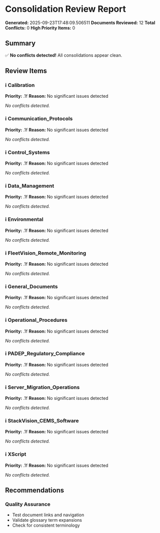 # Consolidation Review Report

**Generated:** 2025-09-23T17:48:09.506511
**Documents Reviewed:** 12
**Total Conflicts:** 0
**High Priority Items:** 0

## Summary

✅ **No conflicts detected!** All consolidations appear clean.

## Review Items

### ℹ️ Calibration
**Priority:** .1f
**Reason:** No significant issues detected

*No conflicts detected.*


### ℹ️ Communication_Protocols
**Priority:** .1f
**Reason:** No significant issues detected

*No conflicts detected.*


### ℹ️ Control_Systems
**Priority:** .1f
**Reason:** No significant issues detected

*No conflicts detected.*


### ℹ️ Data_Management
**Priority:** .1f
**Reason:** No significant issues detected

*No conflicts detected.*


### ℹ️ Environmental
**Priority:** .1f
**Reason:** No significant issues detected

*No conflicts detected.*


### ℹ️ FleetVision_Remote_Monitoring
**Priority:** .1f
**Reason:** No significant issues detected

*No conflicts detected.*


### ℹ️ General_Documents
**Priority:** .1f
**Reason:** No significant issues detected

*No conflicts detected.*


### ℹ️ Operational_Procedures
**Priority:** .1f
**Reason:** No significant issues detected

*No conflicts detected.*


### ℹ️ PADEP_Regulatory_Compliance
**Priority:** .1f
**Reason:** No significant issues detected

*No conflicts detected.*


### ℹ️ Server_Migration_Operations
**Priority:** .1f
**Reason:** No significant issues detected

*No conflicts detected.*


### ℹ️ StackVision_CEMS_Software
**Priority:** .1f
**Reason:** No significant issues detected

*No conflicts detected.*


### ℹ️ XScript
**Priority:** .1f
**Reason:** No significant issues detected

*No conflicts detected.*


## Recommendations

### Quality Assurance
- Test document links and navigation
- Validate glossary term expansions
- Check for consistent terminology
